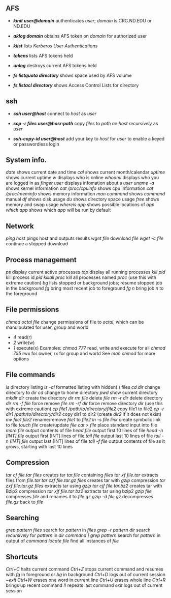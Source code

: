 ## AFS
- ***kinit user@domain*** authenticates *user*; *domain* is CRC.ND.EDU or ND.EDU

- ***aklog domain*** obtains AFS token on *domain* for authorized user

- ***klist*** lists *Kerberos User Authentications*

- ***tokens*** lists AFS tokens held

- ***unlog*** destroys current AFS tokens held

- ***fs listquota directory*** shows space used by AFS volume

- ***fs listacl directory*** shows Access Control Lists for directory

## ssh
- ***ssh user@host*** connect to *host* as *user*

- ***scp -r files user@hosr:path*** copy *files* to *path* on *host* *recursively* as *user*

- ***ssh-copy-id user@host*** add your key to *host* for *user* to enable a keyed or passwordless login

## System info.
*date* shows current date and time
*cal* shows current month/calendar
*uptime* shows current uptime
*w* displays who is online
*whoami* displays who you are logged in as
*finger user* displays infomation about a *user*
*uname -a* shows kernel information
*cat /proc/cpuinfo* shows cpu information
*cat /proc/meminfo* shows memory information
*man command* shows *command* manual
*df* shows disk usage
*du* shows directory space usage
*free* shows memory and swap usage
*whereis app* shows possible locations of *app*
*which app* shows which *app* will be run by default

## Network
*ping host* pings host and outputs results
*wget file* download *file*
*wget -c file* continue a stopped download

## Process management
*ps* display current active processes
*top* display all running processes
*kill pid* kill process id *pid*
*killall proc* kill all processes named *proc* (use this with extreme caution)
*bg* lists stopped or background jobs; resume stopped job in the background
*fg* bring most recent job to foreground
*fg n* bring job *n* to the foreground

## File permissions
*chmod octal file* change permissions of file to *octal*, which can be manuipulated for user, group and world
- *4* read(r)
- *2* write(w)
- *1* execute(x)
Examples: *chmod 777* read, write and execute for all
          *chmod 755* rwx for owner, rx for group and world
          See *man chmod* for more options

## File commands
*ls* directory listing
*ls -al* formatted listing with hidden(.) files
*cd dir* change directory to *dir*
*cd* change to home directory
*pwd* show current directory
*mkdir dir* create the directory *dir*
*rm file* delete *file*
*rm -r dir* delete directory *dir*
*rm -f file* force remove *file*
*rm -rf dir* force remove directory *dir* (use this with extreme caution)
*cp file1 /path/to/directory/file2* copy file1 to file2
*cp -r dir1 /path/to/directory/dir2* copy dir1 to dir2 (create *dir2* if it does not exist)
*mv file1 file2* rename/remove *file1* to *file2*
*ln -s file link* create symbolic link to file
*touch file* create/update *file*
*cat > file* place standard input into file
*more file* output contents of file
*head file* output first 10 lines of file
*head -n [INT] file* output first [INT] lines of file
*tail file* output last 10 lines of file
*tail -n [INT] file* output last [INT] lines of file
*tail -f file* output contents of file as it grows, starting with last 10 lines

## Compression
*tar cf file.tar files* creates tar *tar.file* containing *files*
*tar xf file.tar* extracts files from *file.tar*
*tar czf file.tar.gz files* creates tar with *gzip* compression
*tar zxf file.tar.gz files* extracts tar using *gzip*
*tar cjf file.tar.bz2* creates tar with Bzip2 compression
*tar xjf file.tar bz2* extracts tar using bzip2
*gzip file* compresses *file* and renames it to *file.gz*
*gzip -d file.gz* decompresses *file.gz* back to *file*

## Searching
*grep pattern files* search for *pattern* in *files*
*grep -r pattern dir* search *recursively* for *pattern* in *dir*
*command | grep pattern* search for *pattern* in output of *command*
*locate file* find all instances of *file*

## Shortcuts
*Ctrl+C* halts current command
*Ctrl+Z* stops current command and resumes with *fg* in foreground or *bg* in background
*Ctrl+D* logs out of current session ~*exit*
*Ctrl+W* erases one word in current line
*Ctrl+U* erases whole line
*Ctrl+R* brings up recent command
*!!* repeats last command
*exit* logs out of current session
